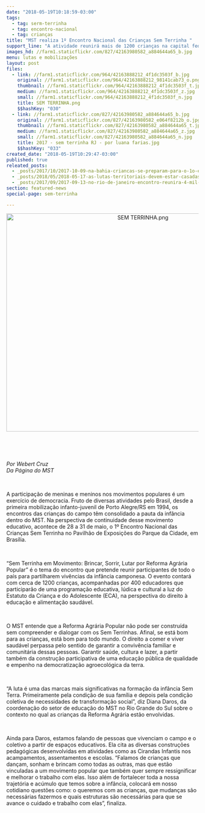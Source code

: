 ```yaml
---
date: "2018-05-19T10:18:59-03:00"
tags:
  - tag: serm-terrinha
  - tag: encontro-nacional
  - tag: crianças
title: "MST realiza 1º Encontro Nacional das Crianças Sem Terrinha "
support_line: "A atividade reunirá mais de 1200 crianças na capital federal entre os dias 28 e 31 de maio\n"
images_hd: //farm1.staticflickr.com/827/42163980582_a884644a65_b.jpg
menu: lutas e mobilizações
layout: post
files:
  - link: //farm1.staticflickr.com/964/42163888212_4f1dc3503f_b.jpg
    original: //farm1.staticflickr.com/964/42163888212_98141cab73_o.png
    thumbnail: //farm1.staticflickr.com/964/42163888212_4f1dc3503f_t.jpg
    medium: //farm1.staticflickr.com/964/42163888212_4f1dc3503f_z.jpg
    small: //farm1.staticflickr.com/964/42163888212_4f1dc3503f_n.jpg
    title: SEM TERRINHA.png
    $$hashKey: "030"
  - link: //farm1.staticflickr.com/827/42163980582_a884644a65_b.jpg
    original: //farm1.staticflickr.com/827/42163980582_e064f8212b_o.jpg
    thumbnail: //farm1.staticflickr.com/827/42163980582_a884644a65_t.jpg
    medium: //farm1.staticflickr.com/827/42163980582_a884644a65_z.jpg
    small: //farm1.staticflickr.com/827/42163980582_a884644a65_n.jpg
    title: 2017 - sem terrinha RJ - por luana farias.jpg
    $$hashKey: "033"
created_date: "2018-05-19T10:29:47-03:00"
published: true
releated_posts:
  - _posts/2017/10/2017-10-09-na-bahia-criancas-se-preparam-para-o-1o-encontro-nacional-dos-sem-terrinha.md
  - _posts/2018/05/2018-05-17-as-lutas-territoriais-devem-estar-casadas-com-as-lutas-por-um-projeto-politico-mineral-nacional-afirma-dirigente-do-mam.md
  - _posts/2017/09/2017-09-13-no-rio-de-janeiro-encontro-reunira-4-mil-atingidos-por-barragens.md
section: featured-news
special-page: sem-terrinha

---
```

<p style="text-align:center"><img alt="SEM TERRINHA.png" height="571" src="//farm1.staticflickr.com/964/42163888212_4f1dc3503f_b.jpg" width="700" /></p>

<p>&nbsp;</p>

<p>&nbsp;</p>

<p><em>Por Webert Cruz<br />
Da P&aacute;gina do MST</em></p>

<p>&nbsp;</p>

<p>A participa&ccedil;&atilde;o de meninas e meninos nos movimentos populares &eacute; um exerc&iacute;cio de democracia. Fruto de diversas atividades pelo Brasil, desde a primeira mobiliza&ccedil;&atilde;o infanto-juvenil de Porto Alegre/RS em 1994, os encontros das crian&ccedil;as do campo t&ecirc;m consolidado a pauta da inf&acirc;ncia dentro do MST. Na perspectiva de continuidade desse movimento educativo, acontece de 28 a 31 de maio, o 1&ordm; Encontro Nacional das Crian&ccedil;as Sem Terrinha no Pavilh&atilde;o de Exposi&ccedil;&otilde;es do Parque da Cidade, em Bras&iacute;lia.</p>

<p>&nbsp;</p>

<p>&ldquo;Sem Terrinha em Movimento: Brincar, Sorrir, Lutar por Reforma Agr&aacute;ria Popular&rdquo; &eacute; o tema do encontro que pretende reunir participantes de todo o pa&iacute;s para partilharem viv&ecirc;ncias da inf&acirc;ncia camponesa. O evento contar&aacute; com cerca de 1200 crian&ccedil;as, acompanhadas por 400 educadores que participar&atilde;o de uma programa&ccedil;&atilde;o educativa, l&uacute;dica e cultural a luz do Estatuto da Crian&ccedil;a e do Adolescente (ECA), na perspectiva do direito &agrave; educa&ccedil;&atilde;o e alimenta&ccedil;&atilde;o saud&aacute;vel.</p>

<p>&nbsp;</p>

<p>O MST entende que a Reforma Agr&aacute;ria Popular n&atilde;o pode ser constru&iacute;da sem compreender e dialogar com os Sem Terrinhas. Afinal, se est&aacute; bom para as crian&ccedil;as, est&aacute; bom para todo mundo. O direito a comer e viver saud&aacute;vel perpassa pelo sentido de garantir a conviv&ecirc;ncia familiar e comunit&aacute;ria dessas pessoas. Garantir sa&uacute;de, cultura e lazer, a partir tamb&eacute;m da constru&ccedil;&atilde;o participativa de uma educa&ccedil;&atilde;o p&uacute;blica de qualidade e empenho na democratiza&ccedil;&atilde;o agroecol&oacute;gica da terra.</p>

<p>&nbsp;</p>

<p>&ldquo;A luta &eacute; uma das marcas mais significativas na forma&ccedil;&atilde;o da inf&acirc;ncia Sem Terra. Primeiramente pela condi&ccedil;&atilde;o de sua fam&iacute;lia e depois pela condi&ccedil;&atilde;o coletiva de necessidades de transforma&ccedil;&atilde;o social&rdquo;, diz&nbsp;Diana Daros, da coordena&ccedil;&atilde;o do setor de educa&ccedil;&atilde;o do MST no Rio Grande do Sul sobre o contexto no qual as crian&ccedil;as da Reforma Agr&aacute;ria est&atilde;o envolvidas.&nbsp;</p>

<p>&nbsp;</p>

<p>Ainda para Daros, estamos falando de pessoas que vivenciam o campo e o coletivo a partir de espa&ccedil;os educativos. Ela cita as diversas constru&ccedil;&otilde;es pedag&oacute;gicas desenvolvidas em atividades como as Cirandas Infantis nos acampamentos, assentamentos e escolas. &ldquo;Falamos de crian&ccedil;as que dan&ccedil;am, sonham e brincam como todas as outras, mas que est&atilde;o vinculadas a um movimento popular que tamb&eacute;m quer sempre ressignificar e melhorar o trabalho com elas. Isso al&eacute;m de fortalecer toda a nossa trajet&oacute;ria e ac&uacute;mulo que temos&nbsp;sobre a inf&acirc;ncia, colocar&aacute; em nosso cotidiano quest&otilde;es como: o queremos com as crian&ccedil;as, que mudan&ccedil;as s&atilde;o necess&aacute;rias fazermos e quais estruturas s&atilde;o necess&aacute;rias para que se avance o cuidado e trabalho com elas&rdquo;, finaliza.&nbsp;</p>
